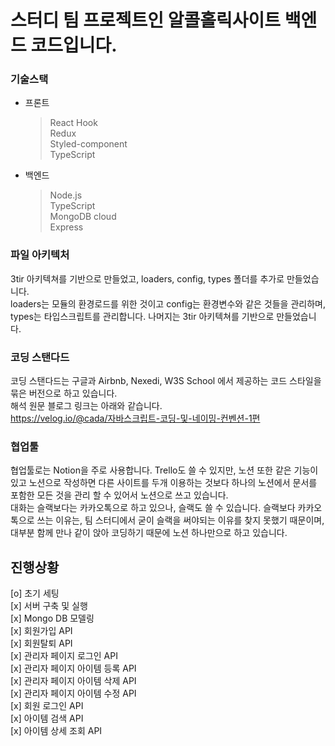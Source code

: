 # 스터디 팀 프로젝트인 알콜홀릭사이트 백엔드 코드입니다.

### 기술스택
* 프론트
  > React Hook  
  > Redux  
  > Styled-component  
  > TypeScript  
* 백엔드
  > Node.js  
  > TypeScript  
  > MongoDB cloud  
  > Express  

### 파일 아키텍처  
3tir 아키텍쳐를 기반으로 만들었고, loaders, config, types 폴더를 추가로 만들었습니다.  
loaders는 모듈의 환경로드를 위한 것이고 config는 환경변수와 같은 것들을 관리하며, types는 타입스크립트를 관리합니다.
나머지는 3tir 아키텍쳐를 기반으로 만들었습니다.  
  
### 코딩 스탠다드  
코딩 스탠다드는 구글과 Airbnb, Nexedi, W3S School 에서 제공하는 코드 스타일을 묶은 버전으로 하고 있습니다.  
해석 원문 블로그 링크는 아래와 같습니다.  
https://velog.io/@cada/자바스크립트-코딩-및-네이밍-컨벤션-1편  
  
### 협업툴  
협업툴로는 Notion을 주로 사용합니다. Trello도 쓸 수 있지만, 노션 또한 같은 기능이 있고 노션으로 작성하면 다른 사이트를 두개 이용하는 것보다 하나의 노션에서 문서를 포함한 모든 것을 관리 할 수 있어서 노션으로 쓰고 있습니다.  
대화는 슬랙보다는 카카오톡으로 하고 있으나, 슬랙도 쓸 수 있습니다. 슬랙보다 카카오톡으로 쓰는 이유는, 팀 스터디에서 굳이 슬랙을 써야되는 이유를 찾지 못했기 때문이며, 대부분 함께 만나 같이 앉아 코딩하기 때문에 노션 하나만으로 하고 있습니다.  
    
## 진행상황  
[o] 초기 세팅  
[x] 서버 구축 및 실행  
[x] Mongo DB 모델링  
[x] 회원가입 API  
[x] 회원탈퇴 API  
[x] 관리자 페이지 로그인 API  
[x] 관리자 페이지 아이템 등록 API  
[x] 관리자 페이지 아이템 삭제 API  
[x] 관리자 페이지 아이템 수정 API  
[x] 회원 로그인 API  
[x] 아이템 검색 API  
[x] 아이템 상세 조회 API

